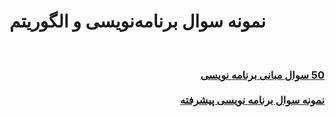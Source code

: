 # نمونه سوال برنامه‌نویسی و الگوریتم
<br>
<div dir="rtl">
<h3>
<a href="https://github.com/EnAnsari/bcp-hsu/blob/main/more-question/60-question.md">50 سوال مبانی برنامه نویسی</a>
<br>
<br>
<a href="https://github.com/EnAnsari/bcp-hsu/blob/main/more-question/adv.md">نمونه سوال برنامه نویسی پیشرفته</a>
</h3>
</div>
